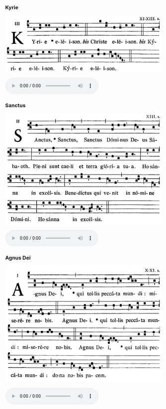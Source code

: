 ### Kyrie

![](images/mass-xvi-kyrie.jpg)

<audio src="https://www.ccwatershed.org/audio/djc_16_kyrie_mp3_1/download/" controls="controls"></audio>

### Sanctus

![](images/mass-xvi-sanctus.jpg)

<audio src="https://www.ccwatershed.org/audio/djc_16_sanctus_mp3_1/download/" controls="controls"></audio>

### Agnus Dei

![](images/mass-xvi-agnus.jpg)

<audio src="https://www.ccwatershed.org/audio/djc_16_agnus_mp3_1/download/" controls="controls"></audio>
